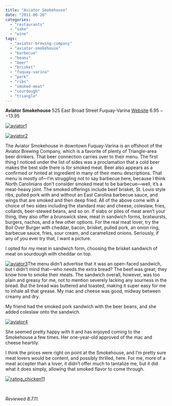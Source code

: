 ```yaml
---
title: "Aviator Smokehouse"
date: "2011-06-20"
categories:
  - "restaurants"
  - "sake"
  - "wine"
tags:
  - "aviator-brewing-company"
  - "aviator-smokehouse"
  - "barbecue"
  - "beans"
  - "beer"
  - "brisket"
  - "fuquay-varina"
  - "pork"
  - "ribs"
  - "smoked-meat"
  - "sourdough"
  - "triangle"
---
```


**Aviator Smokehouse** 525 East Broad Street Fuquay-Varina [Website](http://www.aviatorsmokehouse.com/1.html) $6.95--$13.95

[![](http://s3.amazonaws.com/thegourmez-wpmedia/2011/06/aviator1.jpg "aviator1")](http://s3.amazonaws.com/thegourmez-wpmedia/2011/06/aviator1.jpg)

[![](http://s3.amazonaws.com/thegourmez-wpmedia/2011/06/aviator2.jpg "aviator2")](http://s3.amazonaws.com/thegourmez-wpmedia/2011/06/aviator2.jpg)

The Aviator Smokehouse in downtown Fuquay-Varina is an offshoot of the Aviator Brewing Company, which is a favorite of plenty of Triangle-area beer drinkers. That beer connection carries over to their menu. The first thing I noticed under the list of sides was a proclamation that a cold beer makes the best side there is for smoked meat. Beer also appears as a confirmed or hinted at ingredient in many of their menu descriptions. That menu is mostly of—I’m struggling not to say barbecue here, because I think North Carolinians don’t consider smoked meat to be barbecue—well, it’s a meat-heavy joint. The smoked offerings include beef brisket, St. Louis style ribs, pulled pork with and without an East Carolina barbecue sauce, and wings that are smoked and then deep fried. All of the above come with a choice of two sides including the standard mac and cheese, coleslaw, fries, collards, beer-stewed beans, and so on. If slabs or piles of meat aren’t your thing, they also offer a brunswick stew, meat in sandwich forms, bratwursts, burgers, nachos, and a few other options. For the real meat lover, try the Boil Over Burger with cheddar, bacon, brisket, pulled pork, an onion ring, barbecue sauce, fries, sour cream, and caramelized onions. Seriously, if any of you ever try that, I want a picture.

I opted for my meat in sandwich form, choosing the brisket sandwich of meat on sourdough with cheddar on top.

[![](http://s3.amazonaws.com/thegourmez-wpmedia/2011/06/aviator3.jpg "aviator3")](http://s3.amazonaws.com/thegourmez-wpmedia/2011/06/aviator3.jpg)The menu didn’t advertise that it was an open-faced sandwich, but I didn’t mind that—who needs the extra bread? The beef was great; they know how to smoke their meats. The sandwich overall, however, was too plain and greasy for me, not to mention severely lacking any sourness in the bread. But the bread was buttered and toasted, making it super easy for me to inhale all that grease. My mac and cheese was good, midway between creamy and dry.

My friend had the smoked pork sandwich with the beer beans, and she added coleslaw onto the sandwich.

[![](http://s3.amazonaws.com/thegourmez-wpmedia/2011/06/aviator4.jpg "aviator4")](http://s3.amazonaws.com/thegourmez-wpmedia/2011/06/aviator4.jpg)

She seemed pretty happy with it and has enjoyed coming to the Smokehouse a few times. Her one-year-old approved of the mac and cheese heartily.

I think the prices were right on point at the Smokehouse, and I’m pretty sure meat lovers would be content, and possibly thrilled, here. For me, more of a meat accepter than a lover, it didn’t offer much to tantalize me, but it did what it does simply, allowing that smoked flavor to come through.

[![](http://s3.amazonaws.com/thegourmez-wpmedia/2009/02/rating_chicken11.gif "rating_chicken11")](http://s3.amazonaws.com/thegourmez-wpmedia/2009/02/rating_chicken11.gif)

 

_Reviewed 8.7.11._
